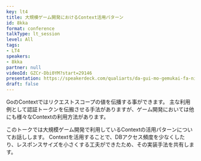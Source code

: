 ```yaml
---
key: lt4
title: 大規模ゲーム開発におけるContext活用パターン
id: 8kka
format: conference
talkType: lt_session
level: All
tags:
- LT4
speakers:
- 8kka
partner: null
videoId: GZCr-Dbi0YM?start=29146
presentation: https://speakerdeck.com/qualiarts/da-gui-mo-gemukai-fa-niokerucontexthuo-yong-patan
draft: false
---
```

GoのContextではリクエストスコープの値を伝播する事ができます。
主な利用例として認証トークンを伝搬させる手法がありますが、ゲーム開発においては他にも様々なContextの利用方法があります。

このトークでは大規模ゲーム開発で利用しているContextの活用パターンについてお話しします。
Contextを活用することで、DBアクセス頻度を少なくしたり、レスポンスサイズを小さくする工夫ができたため、その実装手法を共有します。